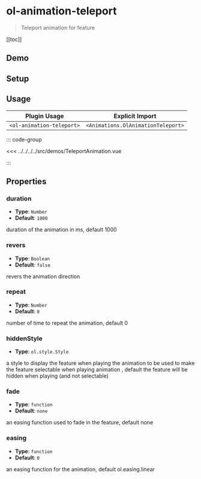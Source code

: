 # ol-animation-teleport

> Teleport animation for feature

[[toc]]

## Demo

<script setup>
import TeleportAnimation from "@demos/TeleportAnimation.vue"
</script>

<ClientOnly>
<TeleportAnimation />
</ClientOnly>

## Setup

<!--@include: ../../animations.plugin.md-->

## Usage

| Plugin Usage              |          Explicit Import           |
|---------------------------|:----------------------------------:|
| `<ol-animation-teleport>` | `<Animations.OlAnimationTeleport>` |

::: code-group

<<< ../../../../src/demos/TeleportAnimation.vue

:::

## Properties

### duration

- **Type**: `Number`
- **Default**: `1000`

duration of the animation in ms, default 1000

### revers

- **Type**: `Boolean`
- **Default**: `false`

revers the animation direction

### repeat

- **Type**: `Number`
- **Default**: `0`

number of time to repeat the animation, default 0

### hiddenStyle

- **Type**: `ol.style.Style`

a style to display the feature when playing the animation to be used to make the feature selectable when playing animation , default the feature will be hidden when playing (and not selectable)

### fade

- **Type**: `function`
- **Default**: `none`

an easing function used to fade in the feature, default none

### easing

- **Type**: `function`
- **Default**: `0`

an easing function for the animation, default ol.easing.linear
